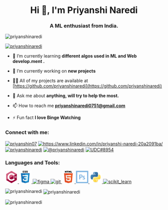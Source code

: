 <h1 align="center">Hi 👋, I'm Priyanshi Naredi</h1>
<h3 align="center">A ML enthusiast from India.</h3>

<p align="left"> <img src="https://komarev.com/ghpvc/?username=priyanshinaredi&label=Profile%20views&color=0e75b6&style=flat" alt="priyanshinaredi" /> </p>

<p align="left"> <a href="https://github.com/ryo-ma/github-profile-trophy"><img src="https://github-profile-trophy.vercel.app/?username=priyanshinaredi" alt="priyanshinaredi" /></a> </p>

- 🌱 I’m currently learning **different algos used in ML and Web develop.ment .**

- 🔭 I’m currently working on **new projects**

- 👨‍💻 All of my projects are available at [https://github.com/priyanshinaredi](https://github.com/priyanshinaredi)

- 💬 Ask me about **anything, will try to help the most.**

- 📫 How to reach me **priyanshinaredi0751@gmail.com**

- ⚡ Fun fact **I love Binge Watching**

<h3 align="left">Connect with me:</h3>
<p align="left">
<a href="https://twitter.com/priyanshin07" target="blank"><img align="center" src="https://raw.githubusercontent.com/rahuldkjain/github-profile-readme-generator/master/src/images/icons/Social/twitter.svg" alt="priyanshin07" height="30" width="40" /></a>
<a href="https://linkedin.com/in/https://www.linkedin.com/in/priyanshi-naredi-20a2091ba/" target="blank"><img align="center" src="https://raw.githubusercontent.com/rahuldkjain/github-profile-readme-generator/master/src/images/icons/Social/linked-in-alt.svg" alt="https://www.linkedin.com/in/priyanshi-naredi-20a2091ba/" height="30" width="40" /></a>
<a href="https://instagram.com/priyanshinaredi" target="blank"><img align="center" src="https://raw.githubusercontent.com/rahuldkjain/github-profile-readme-generator/master/src/images/icons/Social/instagram.svg" alt="priyanshinaredi" height="30" width="40" /></a>
<a href="https://medium.com/@priyanshinaredi" target="blank"><img align="center" src="https://raw.githubusercontent.com/rahuldkjain/github-profile-readme-generator/master/src/images/icons/Social/medium.svg" alt="@priyanshinaredi" height="30" width="40" /></a>
<a href="https://discord.gg/UDC#8954" target="blank"><img align="center" src="https://raw.githubusercontent.com/rahuldkjain/github-profile-readme-generator/master/src/images/icons/Social/discord.svg" alt="UDC#8954" height="30" width="40" /></a>
</p>

<h3 align="left">Languages and Tools:</h3>
<p align="left"> <a href="https://www.w3schools.com/cpp/" target="_blank"> <img src="https://raw.githubusercontent.com/devicons/devicon/master/icons/cplusplus/cplusplus-original.svg" alt="cplusplus" width="40" height="40"/> </a> <a href="https://www.w3schools.com/css/" target="_blank"> <img src="https://raw.githubusercontent.com/devicons/devicon/master/icons/css3/css3-original-wordmark.svg" alt="css3" width="40" height="40"/> </a> <a href="https://www.figma.com/" target="_blank"> <img src="https://www.vectorlogo.zone/logos/figma/figma-icon.svg" alt="figma" width="40" height="40"/> </a> <a href="https://git-scm.com/" target="_blank"> <img src="https://www.vectorlogo.zone/logos/git-scm/git-scm-icon.svg" alt="git" width="40" height="40"/> </a> <a href="https://www.w3.org/html/" target="_blank"> <img src="https://raw.githubusercontent.com/devicons/devicon/master/icons/html5/html5-original-wordmark.svg" alt="html5" width="40" height="40"/> </a> <a href="https://www.photoshop.com/en" target="_blank"> <img src="https://raw.githubusercontent.com/devicons/devicon/master/icons/photoshop/photoshop-line.svg" alt="photoshop" width="40" height="40"/> </a> <a href="https://www.python.org" target="_blank"> <img src="https://raw.githubusercontent.com/devicons/devicon/master/icons/python/python-original.svg" alt="python" width="40" height="40"/> </a> <a href="https://scikit-learn.org/" target="_blank"> <img src="https://upload.wikimedia.org/wikipedia/commons/0/05/Scikit_learn_logo_small.svg" alt="scikit_learn" width="40" height="40"/> </a> </p>

<p><img align="left" src="https://github-readme-stats.vercel.app/api/top-langs?username=priyanshinaredi&show_icons=true&locale=en&layout=compact" alt="priyanshinaredi" /></p>

<p>&nbsp;<img align="center" src="https://github-readme-stats.vercel.app/api?username=priyanshinaredi&show_icons=true&locale=en" alt="priyanshinaredi" /></p>

<p><img align="center" src="https://github-readme-streak-stats.herokuapp.com/?user=priyanshinaredi&" alt="priyanshinaredi" /></p>
